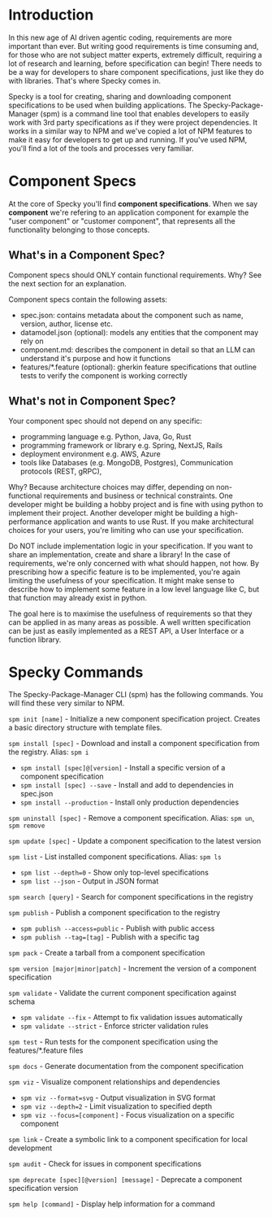 # Introduction

In this new age of AI driven agentic coding, requirements are more important than ever. But writing good requirements is time consuming and, for those who are not subject matter experts, extremely difficult, requiring a lot of research and learning, before specification can begin! There needs to be a way for developers to share component specifications, just like they do with libraries. That's where Specky comes in.

Specky is a tool for creating, sharing and downloading component specifications to be used when building applications. The Specky-Package-Manager (spm) is a command line tool that enables developers to easily work with 3rd party specifications as if they were project dependencies. It works in a similar way to NPM and we've copied a lot of NPM features to make it easy for developers to get up and running. If you've used NPM, you'll find a lot of the tools and processes very familiar.

# Component Specs

At the core of Specky you'll find **component specifications**. When we say **component** we're refering to an application component for example the "user component" or "customer component", that represents all the functionality belonging to those concepts.

## What's in a Component Spec?

Component specs should ONLY contain functional requirements. Why? See the next section for an explanation.

Component specs contain the following assets:
- spec.json: contains metadata about the component such as name, version, author, license etc.
- datamodel.json (optional): models any entities that the component may rely on
- component.md: describes the component in detail so that an LLM can understand it's purpose and how it functions
- features/*.feature (optional): gherkin feature specifications that outline tests to verify the component is working correctly

## What's not in Component Spec?

Your component spec should not depend on any specific:
- programming language e.g. Python, Java, Go, Rust
- programming framework or library e.g. Spring, NextJS, Rails
- deployment environment e.g. AWS, Azure
- tools like Databases (e.g. MongoDB, Postgres), Communication protocols (REST, gRPC),

Why? Because architecture choices may differ, depending on non-functional requirements and business or technical constraints. One developer might be building a hobby project and is fine with using python to implement their project. Another developer might be building a high-performance application and wants to use Rust. If you make architectural choices for your users, you're limiting who can use your specification.

Do NOT include implementation logic in your specification. If you want to share an implementation, create and share a library! In the case of requirements, we're only concerned with what should happen, not how. By prescribing how a specific feature is to be implemented, you're again limiting the usefulness of your specification. It might make sense to describe how to implement some feature in a low level language like C, but that function may already exist in python.

The goal here is to maximise the usefulness of requirements so that they can be applied in as many areas as possible. A well written specification can be just as easily implemented as a REST API, a User Interface or a function library.

# Specky Commands

The Specky-Package-Manager CLI (spm) has the following commands. You will find these very similar to NPM.

`spm init [name]` - Initialize a new component specification project. Creates a basic directory structure with template files.

`spm install [spec]` - Download and install a component specification from the registry. Alias: `spm i`
  - `spm install [spec]@[version]` - Install a specific version of a component specification
  - `spm install [spec] --save` - Install and add to dependencies in spec.json
  - `spm install --production` - Install only production dependencies

`spm uninstall [spec]` - Remove a component specification. Alias: `spm un`, `spm remove`

`spm update [spec]` - Update a component specification to the latest version

`spm list` - List installed component specifications. Alias: `spm ls`
  - `spm list --depth=0` - Show only top-level specifications
  - `spm list --json` - Output in JSON format

`spm search [query]` - Search for component specifications in the registry

`spm publish` - Publish a component specification to the registry
  - `spm publish --access=public` - Publish with public access
  - `spm publish --tag=[tag]` - Publish with a specific tag

`spm pack` - Create a tarball from a component specification

`spm version [major|minor|patch]` - Increment the version of a component specification

`spm validate` - Validate the current component specification against schema
  - `spm validate --fix` - Attempt to fix validation issues automatically
  - `spm validate --strict` - Enforce stricter validation rules

`spm test` - Run tests for the component specification using the features/*.feature files

`spm docs` - Generate documentation from the component specification

`spm viz` - Visualize component relationships and dependencies
  - `spm viz --format=svg` - Output visualization in SVG format
  - `spm viz --depth=2` - Limit visualization to specified depth
  - `spm viz --focus=[component]` - Focus visualization on a specific component

`spm link` - Create a symbolic link to a component specification for local development

`spm audit` - Check for issues in component specifications

`spm deprecate [spec][@version] [message]` - Deprecate a component specification version

`spm help [command]` - Display help information for a command


